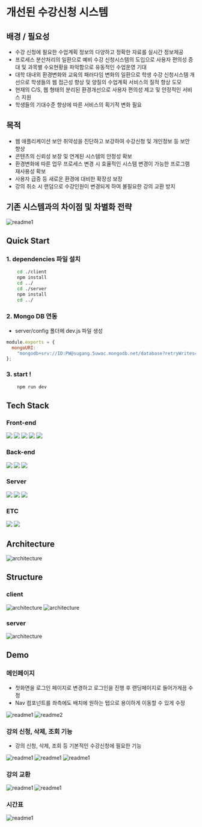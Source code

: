 # 개선된 수강신청 시스템

## 배경 / 필요성

- 수강 신청에 필요한 수업계획 정보의 다양하고 정확한 자료를 실시간 정보제공
- 프로세스 분산처리의 일환으로 예비 수강 신청시스템의 도입으로 사용자 편의성 증대 및 과목별 수요현황을 파악함으로 유동적인 수업운영 기대
- 대학 대내외 환경변화와 교육의 패러다임 변화의 일환으로 학생 수강 신청시스템 개선으로 학생들의 웹 접근성 향상 및 양질의 수업계획 서비스의 질적 향상 도모
- 현재의 C/S, 웹 형태의 분리된 환경개선으로 사용자 편의성 제고 및 안정적인 서비스 지원
- 학생들의 기대수준 향상에 따른 서비스의 획기적 변화 필요

## 목적

- 웹 애플리케이션 보안 취약성을 진단하고 보강하여 수강신청 및 개인정보 등 보안 향상
- 콘텐츠의 신뢰성 보장 및 연계된 시스템의 안정성 확보
- 환경변화에 따른 업무 프로세스 변경 시 효율적인 시스템 변경이 가능한 프로그램 재사용성 확보
- 사용자 급증 등 새로운 환경에 대비한 확장성 보장
- 강의 취소 시 랜덤으로 수강인원이 변경되게 하여 불필요한 강의 교환 방지

## 기존 시스템과의 차이점 및 차별화 전략

![readme1](./img/main.png)

## Quick Start

### 1. dependencies 파일 설치

```bash
    cd ./client
    npm install
    cd ../
    cd ./server
    npm install
    cd ../
```

### 2. Mongo DB 연동

- server/config 폴더에 dev.js 파일 생성

```javascript
module.exports = {
  mongoURI:
    "mongodb+srv://ID:PW@sugang.5uwac.mongodb.net/database?retryWrites=true&w=majority",
};
```

### 3. start !

```bash
    npm run dev
```

## Tech Stack

### Front-end

<img src="https://img.shields.io/badge/react.js-61DAFB?style=for-the-badge&logo=react&logoColor=black">
<img src="https://img.shields.io/badge/html-E34F26?style=for-the-badge&logo=html5&logoColor=white"> 
<img src="https://img.shields.io/badge/css-1572B6?style=for-the-badge&logo=css3&logoColor=white">
<img src="https://img.shields.io/badge/Redux-764ABC?style=for-the-badge&logo=redux&logoColor=white">
<img src="https://img.shields.io/badge/Antdesign-0170FE?style=for-the-badge&logo=AntDesign&logoColor=white">

### Back-end

<img src="https://img.shields.io/badge/Node.js-339933?style=for-the-badge&logo=node.js&logoColor=white">
<img src="https://img.shields.io/badge/Express.js-000000?style=for-the-badge&logo=Express&logoColor=white">
<img src="https://img.shields.io/badge/Mongo DB-47A248?style=for-the-badge&logo=MongoDB&logoColor=white">

### Server

<img src="https://img.shields.io/badge/linux-FCC624?style=for-the-badge&logo=linux&logoColor=black">
<img src="https://img.shields.io/badge/Nginx-009639?style=for-the-badge&logo=Nginx&logoColor=black">
<img src="https://img.shields.io/badge/Docker-2496ED?style=for-the-badge&logo=Docker&logoColor=black">

### ETC

<img src="https://img.shields.io/badge/github-181717?style=for-the-badge&logo=github&logoColor=white">
<img src="https://img.shields.io/badge/Slack-4A154B?style=for-the-badge&logo=slack&logoColor=white">

## Architecture

![architecture](./img/architecture.png)

## Structure

### client

![architecture](./img/treeclient1.png)
![architecture](./img/treeclient2.png)

### server

![architecture](./img/treeserver.png)

## Demo

### 메인페이지

- 첫화면을 로그인 페이지로 변경하고 로그인을 진행 후 랜딩페이지로 들어가게끔 수정
- Nav 컴포넌트를 좌측에도 배치에 원하는 탭으로 용이하게 이동할 수 있게 수정

![readme1](<./img/(04.01)1.png>)
![readme2](<./img/(04.01)2.png>)

### 강의 신청, 삭제, 조회 기능

- 강의 신청, 삭제, 조회 등 기본적인 수강신청에 필요한 기능

![readme1](<./img/(04.27)1.png>)
![readme1](<./img/(04.27)2.png>)
![readme1](<./img/(04.27)3.png>)

### 강의 교환

![readme1](<./img/(05.18)1.png>)
![readme1](<./img/(05.18)2.png>)

### 시간표

![readme1](<./img/(04.27)4.png>)
